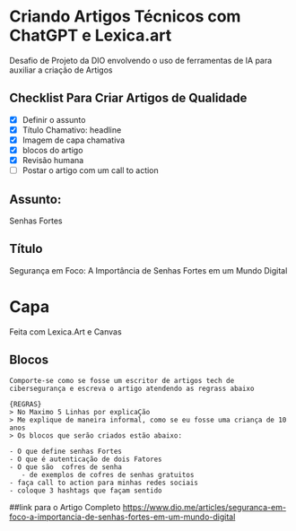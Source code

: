 # Criando Artigos Técnicos com ChatGPT e Lexica.art
Desafio de Projeto da DIO envolvendo o uso de ferramentas de IA para auxiliar a criação de Artigos

## Checklist Para Criar Artigos de Qualidade

- [x] Definir o assunto
- [x] Título Chamativo: headline
- [x] Imagem de capa chamativa
- [x] blocos do artigo
- [x] Revisão humana
- [ ] Postar o artigo com um call to action

## Assunto:
Senhas Fortes

## Título 
Segurança em Foco: A Importância de Senhas Fortes em um Mundo Digital

# Capa
Feita com Lexica.Art e Canvas

## Blocos
```
Comporte-se como se fosse um escritor de artigos tech de cibersegurança e escreva o artigo atendendo as regrass abaixo

{REGRAS}
> No Maximo 5 Linhas por explicaÇão
> Me explique de maneira informal, como se eu fosse uma criança de 10 anos
> Os blocos que serão criados estão abaixo:

- O que define senhas Fortes
- O que é autenticação de dois Fatores
- O que são  cofres de senha
   - de exemplos de cofres de senhas gratuitos
- faça call to action para minhas redes sociais
- coloque 3 hashtags que façam sentido
```
##link para o Artigo Completo
https://www.dio.me/articles/seguranca-em-foco-a-importancia-de-senhas-fortes-em-um-mundo-digital
